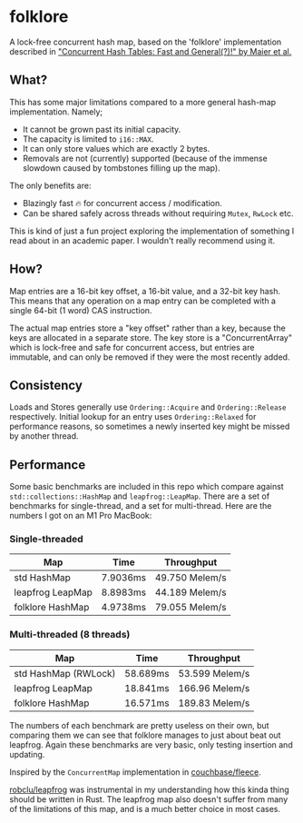 # folklore
A lock-free concurrent hash map, based on the 'folklore' implementation described in ["Concurrent Hash Tables: Fast and General(?)!" by Maier et al.](https://arxiv.org/pdf/1601.04017.pdf)

## What?
This has some major limitations compared to a more general hash-map implementation. Namely;
- It cannot be grown past its initial capacity.
- The capacity is limited to `i16::MAX`.
- It can only store values which are exactly 2 bytes.
- Removals are not (currently) supported (because of the immense slowdown caused by tombstones filling up the map).

The only benefits are:
- Blazingly fast 🔥 for concurrent access / modification.
- Can be shared safely across threads without requiring `Mutex`, `RwLock` etc.

This is kind of just a fun project exploring the implementation of something I read about in an academic paper. I wouldn't really recommend using it.

## How?
Map entries are a 16-bit key offset, a 16-bit value, and a 32-bit key hash. This means that any operation on a map entry can be completed with a single 64-bit (1 word) CAS instruction.

The actual map entries store a "key offset" rather than a key, because the keys are allocated in a separate store. The key store is a "ConcurrentArray" which is lock-free and safe for concurrent access, but entries are immutable, and can only be removed if they were the most recently added.

## Consistency
Loads and Stores generally use `Ordering::Acquire` and `Ordering::Release` respectively. Initial lookup for an entry uses `Ordering::Relaxed` for performance reasons, so sometimes a newly inserted key might be missed by another thread.

## Performance
Some basic benchmarks are included in this repo which compare against `std::collections::HashMap` and `leapfrog::LeapMap`. There are a set of benchmarks for single-thread, and a set for multi-thread. Here are the numbers I got on an M1 Pro MacBook:
### Single-threaded
| Map                  | Time     | Throughput     |
| -------------------- | -------- | -------------- |
| std HashMap          | 7.9036ms | 49.750 Melem/s |
| leapfrog LeapMap     | 8.8983ms | 44.189 Melem/s |
| folklore HashMap     | 4.9738ms | 79.055 Melem/s |
### Multi-threaded (8 threads)
| Map                  | Time     | Throughput     |
| -------------------- | -------- | -------------- |
| std HashMap (RWLock) | 58.689ms | 53.599 Melem/s |
| leapfrog LeapMap     | 18.841ms | 166.96 Melem/s |
| folklore HashMap     | 16.571ms | 189.83 Melem/s |

The numbers of each benchmark are pretty useless on their own, but comparing them we can see that folklore manages to just about beat out leapfrog. Again these benchmarks are very basic, only testing insertion and updating.

Inspired by the `ConcurrentMap` implementation in [couchbase/fleece](https://github.com/couchbase/fleece/blob/master/Fleece/Support/ConcurrentMap.cc).

[robclu/leapfrog](https://github.com/robclu/leapfrog) was instrumental in my understanding how this kinda thing should be written in Rust. The leapfrog map also doesn't suffer from many of the limitations of this map, and is a much better choice in most cases.
